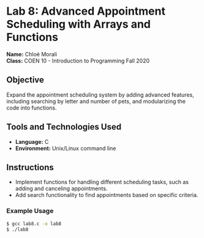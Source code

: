 # Lab 8: Advanced Appointment Scheduling with Arrays and Functions

**Name:** Chloé Morali  
**Class:** COEN 10 - Introduction to Programming Fall 2020  

## Objective
Expand the appointment scheduling system by adding advanced features, including searching by letter and number of pets, and modularizing the code into functions.

## Tools and Technologies Used
- **Language:** C
- **Environment:** Unix/Linux command line

## Instructions
- Implement functions for handling different scheduling tasks, such as adding and canceling appointments.
- Add search functionality to find appointments based on specific criteria.

### Example Usage
```bash
$ gcc lab8.c -o lab8
$ ./lab8

